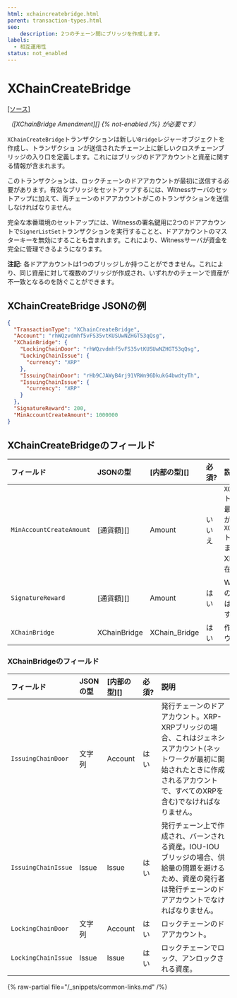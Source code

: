 ```yaml
---
html: xchaincreatebridge.html 
parent: transaction-types.html
seo:
    description: 2つのチェーン間にブリッジを作成します。
labels:
  - 相互運用性
status: not_enabled
---
```

# XChainCreateBridge
[[ソース]](https://github.com/XRPLF/rippled/blob/master/src/ripple/protocol/impl/TxFormats.cpp#L381-L388 "ソース")

_（[XChainBridge Amendment][] {% not-enabled /%} が必要です）_

`XChainCreateBridge`トランザクションは新しい`Bridge`レジャーオブジェクトを作成し、トランザクショ ンが送信されたチェーン上に新しいクロスチェーンブリッジの入り口を定義します。これにはブリッジのドアアカウントと資産に関する情報が含まれます。

このトランザクションは、ロックチェーンのドアアカウントが最初に送信する必要があります。有効なブリッジをセットアップするには、Witnessサーバのセットアップに加えて、両チェーンのドアアカウントがこのトランザクションを送信しなければなりません。

完全な本番環境のセットアップには、Witnessの署名鍵用に2つのドアアカウントで`SignerListSet`トランザクションを実行することと、ドアアカウントのマスターキーを無効にすることも含まれます。これにより、Witnessサーバが資金を完全に管理できるようになります。

**注記:** 各ドアアカウントは1つのブリッジしか持つことができません。これにより、同じ資産に対して複数のブリッジが作成され、いずれかのチェーンで資産が不一致となるのを防ぐことができます。


## XChainCreateBridge JSONの例

```json
{
  "TransactionType": "XChainCreateBridge",
  "Account": "rhWQzvdmhf5vFS35vtKUSUwNZHGT53qQsg",
  "XChainBridge": {
    "LockingChainDoor": "rhWQzvdmhf5vFS35vtKUSUwNZHGT53qQsg",
    "LockingChainIssue": {
      "currency": "XRP"
    },
    "IssuingChainDoor": "rHb9CJAWyB4rj91VRWn96DkukG4bwdtyTh",
    "IssuingChainIssue": {
      "currency": "XRP"
    }
  },
  "SignatureReward": 200,
  "MinAccountCreateAmount": 1000000
}
```


## XChainCreateBridgeのフィールド

| フィールド                 | JSONの型      | [内部の型][]   | 必須? | 説明 |
|:-------------------------|:-------------|:--------------|:----------|:------------|
| `MinAccountCreateAmount` | [通貨額][]    | Amount        | いいえ | `XChainAccountCreateCommit`トランザクションに必要な最小金額。このフィールドが存在しない場合、`XChainAccountCreateCommit`トランザクションは失敗します。このフィールドはXRP-XRPブリッジにのみ存在できます。 |
| `SignatureReward`        | [通貨額][]    | Amount        | はい  | Witnessサーバに支払う署名の報酬の合計額。この金額は署名者の間で分配されます。|
| `XChainBridge`           | XChainBridge | XChain_Bridge | はい  | 作成するブリッジ(ドアアカウントと資産)。 |


### XChainBridgeのフィールド

| フィールド            | JSONの型 | [内部の型][] | 必須? | 説明 |
|:--------------------|:---------|:-----------|:------|:----|
| `IssuingChainDoor`  | 文字列    | Account    | はい  | 発行チェーンのドアアカウント。XRP-XRPブリッジの場合、これはジェネシスアカウント(ネットワークが最初に開始されたときに作成されるアカウントで、すべてのXRPを含む)でなければなりません。 |
| `IssuingChainIssue` | Issue    | Issue      | はい  | 発行チェーン上で作成され、バーンされる資産。IOU-IOUブリッジの場合、供給量の問題を避けるため、資産の発行者は発行チェーンのドアアカウントでなければなりません。 |
| `LockingChainDoor`  | 文字列    | Account    | はい  | ロックチェーンのドアアカウント。 |
| `LockingChainIssue` | Issue    | Issue      | はい  | ロックチェーンでロック、アンロックされる資産。 |

{% raw-partial file="/_snippets/common-links.md" /%}
